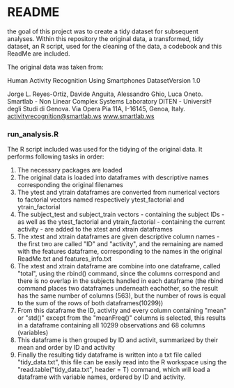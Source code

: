 # README

the goal of this project was to create a tidy dataset for subsequent analyses. Within this repository the original data, a transformed, tidy dataset, an R script, used for the cleaning of the data, a codebook and this ReadMe are included.

The original data was taken from:

Human Activity Recognition Using Smartphones DatasetVersion 1.0

Jorge L. Reyes-Ortiz, Davide Anguita, Alessandro Ghio, Luca Oneto.
Smartlab - Non Linear Complex Systems Laboratory
DITEN - Universit‡ degli Studi di Genova.
Via Opera Pia 11A, I-16145, Genoa, Italy.
activityrecognition@smartlab.ws
www.smartlab.ws

### run_analysis.R
The R script included was used for the tidying of the original data. It performs following tasks in order:

1. The necessary packages are loaded
2. The original data is loaded into dataframes with descriptive names corresponding the original filenames
3. The ytest and ytrain dataframes are converted from numerical vectors to factorial vectors named respectively ytest\_factorial and ytrain\_factorial
4. The subject\_test and subject\_train vectors - containing the subject IDs - as well as the ytest\_factorial and ytrain\_factorial - containing the current activity - are added to the xtest and xtrain dataframes
5. The xtest and xtrain dataframes are given descriptive column names - the first two are called "ID" and "activity", and the remaining are named with the features dataframe, corresponding to the names in the original ReadMe.txt and features\_info.txt
6. The xtest and xtrain dataframe are combine into one dataframe, called "total", using the rbind() command, since the columns correspond and there is no overlap in the subjects handled in each dataframe (the rbind command places two dataframes underneath eachother, so the result has the same number of columns (563), but the number of rows is equal to the sum of the rows of both dataframes(10299))
7. From this dataframe the ID, activity and every column containing "mean" or "std()" except from the "meanFreq()" columns is selected, this results in a dataframe containing all 10299 observations and 68 columns (variables)
8. This dataframe is then grouped by ID and activit, summarized by their mean and order by ID and activity
9. Finally the resulting tidy dataframe is written into a txt file called "tidy_data.txt", this file can be easily read into the R workspace using the "read.table("tidy_data.txt", header = T) command, which will load a dataframe with variable names, ordered by ID and activity.